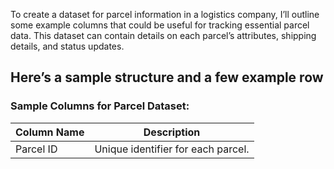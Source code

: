 To create a dataset for parcel information in a logistics company, I’ll outline some example columns that could be useful for tracking essential parcel data. This dataset can contain details on each parcel’s attributes, shipping details, and status updates. 
## **Here’s a sample structure and a few example row**
### **Sample Columns for Parcel Dataset:**
| Column Name | Description |
|-------------|-------------|
| Parcel ID   | Unique identifier for each parcel.|


